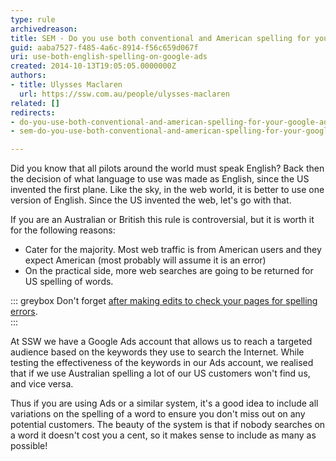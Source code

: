 ```yaml
---
type: rule
archivedreason: 
title: SEM - Do you use both conventional and American spelling for your Google Ads?
guid: aaba7527-f485-4a6c-8914-f56c659d067f
uri: use-both-english-spelling-on-google-ads
created: 2014-10-13T19:05:05.0000000Z
authors:
- title: Ulysses Maclaren
  url: https://ssw.com.au/people/ulysses-maclaren
related: []
redirects:
- do-you-use-both-conventional-and-american-spelling-for-your-google-adwords
- sem-do-you-use-both-conventional-and-american-spelling-for-your-google-ads

---
```


Did you know that all pilots around the world must speak English? Back then the decision of what language to use was made as English, since the US invented the first plane. Like the sky, in the web world, it is better to use one version of English. Since the US invented the web, let's go with that.

If you are an Australian or British this rule is controversial, but it is worth it for the following reasons:

* Cater for the majority. Most web traffic is from American users and they expect American (most probably will assume it is an error)
* On the practical side, more web searches are going to be returned for US spelling of words.


<!--endintro-->


::: greybox
Don't forget [after making edits to check your pages for spelling errors](http&#58;//www.ssw.com.au/ssw/Standards/Rules/RulesToBetterTechnicalDocumentation.aspx#WordSpellingAndGrammarChecker).  
:::

At SSW we have a Google Ads account that allows us to reach a targeted audience based on the keywords they use to search the Internet. While testing the effectiveness of the keywords in our Ads account, we realised that if we use Australian spelling a lot of our US customers won't find us, and vice versa.

Thus if you are using Ads or a similar system, it's a good idea to include all variations on the spelling of a word to ensure you don't miss out on any potential customers. The beauty of the system is that if nobody searches on a word it doesn't cost you a cent, so it makes sense to include as many as possible!
